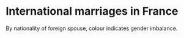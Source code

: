 International marriages in France
========

By nationality of foreign spouse, colour indicates gender imbalance.
